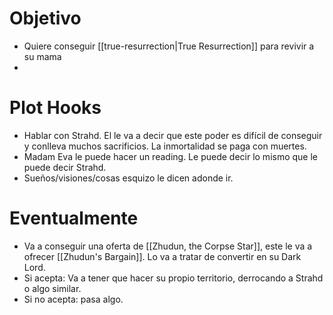 # Objetivo
- Quiere conseguir [[true-resurrection|True Resurrection]] para revivir a su mama
- 

# Plot Hooks
- Hablar con Strahd. El le va a decir que este poder es difícil de conseguir y conlleva muchos sacrificios. La inmortalidad se paga con muertes.
- Madam Eva le puede hacer un reading. Le puede decir lo mismo que le puede decir Strahd.
- Sueños/visiones/cosas esquizo le dicen adonde ir.


# Eventualmente
- Va a conseguir una oferta de [[Zhudun, the Corpse Star]], este le va a ofrecer [[Zhudun's Bargain]]. Lo va a tratar de convertir en su Dark Lord.
- Si acepta: Va a tener que hacer su propio territorio, derrocando a Strahd o algo similar.
- Si no acepta: pasa algo.